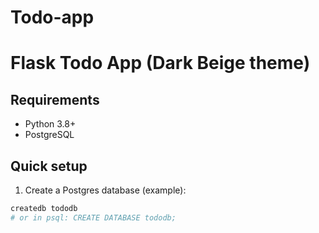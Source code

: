 # Todo-app
# Flask Todo App (Dark Beige theme)


## Requirements
- Python 3.8+
- PostgreSQL


## Quick setup
1. Create a Postgres database (example):


```bash
createdb tododb
# or in psql: CREATE DATABASE tododb;
